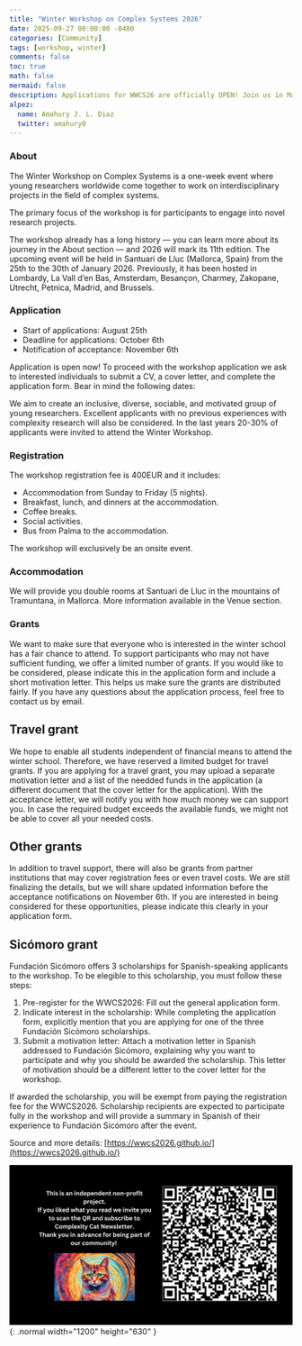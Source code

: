 ```yaml
---
title: "Winter Workshop on Complex Systems 2026"
date: 2025-09-27 00:00:00 -0400
categories: [Community]
tags: [workshop, winter]
comments: false
toc: true
math: false
mermaid: false
description: Applications for WWCS26 are officially OPEN! Join us in Mallorca for an unforgettable edition. Workshop days are 25th to 30th of January 2026.
alpez:
  name: Amahury J. L. Diaz
  twitter: amahury0
---
```

### About
The Winter Workshop on Complex Systems is a one-week event where young researchers worldwide come together to work on interdisciplinary projects in the field of complex systems.

The primary focus of the workshop is for participants to engage into novel research projects.

The workshop already has a long history — you can learn more about its journey in the About section — and 2026 will mark its 11th edition. The upcoming event will be held in Santuari de Lluc (Mallorca, Spain) from the 25th to the 30th of January 2026. Previously, it has been hosted in Lombardy, La Vall d’en Bas, Amsterdam, Besançon, Charmey, Zakopane, Utrecht, Petnica, Madrid, and Brussels.

### Application 
- Start of applications: August 25th
- Deadline for applications: October 6th
- Notification of acceptance: November 6th

Application is open now! To proceed with the workshop application we ask to interested individuals to submit a CV, a cover letter, and complete the application form. Bear in mind the following dates:

We aim to create an inclusive, diverse, sociable, and motivated group of young researchers. Excellent applicants with no previous experiences with complexity research will also be considered. In the last years 20-30% of applicants were invited to attend the Winter Workshop.

### Registration
The workshop registration fee is 400EUR and it includes:
- Accommodation from Sunday to Friday (5 nights).
- Breakfast, lunch, and dinners at the accommodation.
- Coffee breaks.
- Social activities.
- Bus from Palma to the accommodation.

The workshop will exclusively be an onsite event.

### Accommodation
We will provide you double rooms at Santuari de Lluc in the mountains of Tramuntana, in Mallorca. More information available in the Venue section.

### Grants
We want to make sure that everyone who is interested in the winter school has a fair chance to attend. To support participants who may not have sufficient funding, we offer a limited number of grants. If you would like to be considered, please indicate this in the application form and include a short motivation letter. This helps us make sure the grants are distributed fairly. If you have any questions about the application process, feel free to contact us by email.

## Travel grant
We hope to enable all students independent of financial means to attend the winter school. Therefore, we have reserved a limited budget for travel grants. If you are applying for a travel grant, you may upload a separate motivation letter and a list of the needded funds in the application (a different document that the cover letter for the application). With the acceptance letter, we will notify you with how much money we can support you. In case the required budget exceeds the available funds, we might not be able to cover all your needed costs.

## Other grants
In addition to travel support, there will also be grants from partner institutions that may cover registration fees or even travel costs. We are still finalizing the details, but we will share updated information before the acceptance notifications on November 6th. If you are interested in being considered for these opportunities, please indicate this clearly in your application form.

## Sicómoro grant
Fundación Sicómoro offers 3 scholarships for Spanish-speaking applicants to the workshop. To be elegible to this scholarship, you must follow these steps:

1. ⁠Pre-register for the WWCS2026: Fill out the general application form.
2. ⁠Indicate interest in the scholarship: While completing the application form, explicitly mention that you are applying for one of the three Fundación Sicómoro scholarships.
3. ⁠Submit a motivation letter: Attach a motivation letter in Spanish addressed to Fundación Sicómoro, explaining why you want to participate and why you should be awarded the scholarship. This letter of motivation should be a different letter to the cover letter for the workshop.

If awarded the scholarship, you will be exempt from paying the registration fee for the WWCS2026. Scholarship recipients are expected to participate fully in the workshop and will provide a summary in Spanish of their experience to Fundación Sicómoro after the event.

Source and more details: [https://wwcs2026.github.io/](https://wwcs2026.github.io/)

![Desktop View](/assets/img/fix/complexity-cat-newsletter.png){: .normal width="1200" height="630" }
